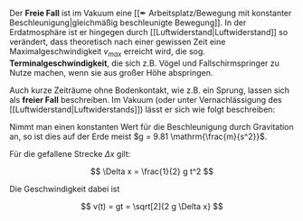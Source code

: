 Der **Freie Fall** ist im Vakuum eine [[✒ Arbeitsplatz/Bewegung mit konstanter Beschleunigung|gleichmäßig beschleunigte Bewegung]]. In der Erdatmosphäre ist er hingegen durch [[Luftwiderstand|Luftwiderstand]] so verändert, dass theoretisch nach einer gewissen Zeit eine Maximalgeschwindigkeit $v_{max}$ erreicht wird, die sog. **Terminalgeschwindigkeit**, die sich z.B. Vögel und Fallschirmspringer zu Nutze machen, wenn sie aus großer Höhe abspringen.

Auch kurze Zeiträume ohne Bodenkontakt, wie z.B. ein Sprung, lassen sich als **freier Fall**
 beschreiben.
Im Vakuum (oder unter Vernachlässigung des [[Luftwiderstand|Luftwiderstands]]) lässt er sich wie folgt beschreiben:

Nimmt man einen konstanten Wert für die Beschleunigung durch Gravitation an, so ist dies auf der Erde meist $g = 9.81 \mathrm{\frac{m}{s^2}}$.

Für die gefallene Strecke $\Delta x$ gilt:

$$
\Delta x = \frac{1}{2} g t^2
$$

Die Geschwindigkeit dabei ist

$$
v(t) = gt = \sqrt[2]{2 g \Delta x}
$$

<!--Seine Beschleunigung $a$ mit [[Luftwiderstand|atmosphärischem Widerstand]] lässt sich mit Hilfe des Luftwiderstandsbeiwert $c_W$ auch beschreiben.

==Achtung, diese Formel ist nicht überprüft, vor Verwendung unbedingt kontrollieren.==
$$
a_{freier~Fall} = g - c_W \cdot A_{fallender~Körper} \cdot v(t)^2
$$

Das Maximum dieser Funktion beschreibt die Maximalgeschwindigkeit $v_{max}$/**Terminalgeschwindigkeit** des fallenden Körpers.-->